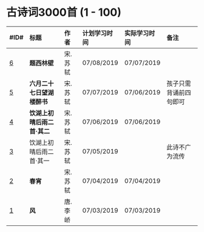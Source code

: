 # 古诗词3000首 (1 - 100)

|#ID#|标题|作者|计划学习时间|实际学习时间|备注|
|:---|:---|:---|:-----------|:-----------|:---|
|[6](../2019/0006.md)|**题西林壁**               |宋.苏轼   |07/08/2019|07/07/2019||
|[5](../2019/0005.md)|**六月二十七日望湖楼醉书** |宋.苏轼   |07/07/2019|07/06/2019|孩子只需背诵前四句即可|
|[4](../2019/0004.md)|**饮湖上初晴后雨二首·其二**|宋.苏轼   |07/06/2019|07/06/2019||
|[3](../2019/0003.md)|饮湖上初晴后雨二首·其一    |宋.苏轼   |07/05/2019|          |此诗不广为流传|
|[2](../2019/0002.md)|**春宵**                   |宋.苏轼   |07/04/2019|07/04/2019||
|[1](../2019/0001.md)|**风**                     |唐.李峤   |07/03/2019|07/03/2019||
